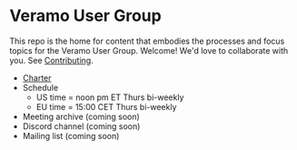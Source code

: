 # Veramo User Group
This repo is the home for content that embodies the processes and focus topics for the Veramo User Group. Welcome! We'd love to collaborate with you. See [Contributing](contributing.md).

- [Charter](charter.md)
- Schedule
    - US time = noon pm ET Thurs bi-weekly
    - EU time = 15:00 CET Thurs bi-weekly
- Meeting archive (coming soon)
- Discord channel (coming soon)
- Mailing list (coming soon)
